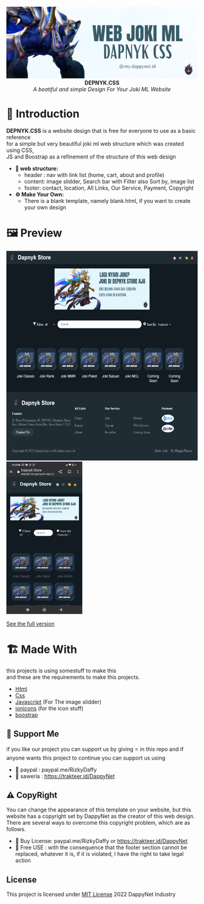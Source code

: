 
<p align="center">
  <img src="https://github.com/Dappy-Net/Joki/blob/main/Assets/banner.png?raw=true"> <br>
  <b>DEPNYK.CSS</b> <br>
  <i>A beatiful and simple Design For Your Joki ML Website</i>
</p>

# 🚩 Introduction

<p><b>DEPNYK.CSS</b> is a website design that is free for everyone to use as a basic reference<br>
  for a simple but very beautiful joki ml web structure which was created using CSS,<br>
  JS and Boostrap as a refinement of the structure of this web design</p>


* **🔖 web structure:**
  * header :  nav with link list (home, cart, about and profile)
  * content: image slidder, Search bar with Filter also Sort by, image list
  * footer: contact, location, All Links, Our Service, Payment, Copyright
* **⚙ Make Your Own:**
  * There is a blank template, namely blank.html, if you want to create your own design

# 🖼 Preview

<img src="https://github.com/Dappy-Net/Joki/blob/main/Assets/demo.png?raw=true" style="width: 550px; height: 550px;"> <br>
<img src="https://github.com/Dappy-Net/Joki/blob/main/Assets/demo-hp.jpeg?raw=true" style="width: 200px; height: 400px;"> <br>

[See the full version](https://semaphoreify.gwryzen.repl.co)
<br>

# 🏗 Made With
this projects is using somestuff to make this<br>
and these are the requirements to make this projects.
 - [Html](https://id.wikipedia.org/wiki/HTML)
 - [Css](https://en.wikipedia.org/wiki/CSS) 
 - [Javascript](https://www.javascript.com/) (For The image slidder)
 - [ionicons](https://ionic.io/ionicons) (for the icon stuff)
 - [boostrap](https://en.wikipedia.org/wiki/Bootstrap_(front-end_framework)) 

## 👛 Support Me 
if you like our project you can support us by giving ⭐ in this repo
and if anyone wants this project to continue you can support us using
- 👝 paypal : paypal.me/RizkyDaffy
- 🤑 saweria : https://trakteer.id/DappyNet

## ⚠ CopyRight
You can change the appearance of this template on your website, but this website has a copyright set by DappyNet as the creator of this web design. There are several ways to overcome this copyright problem, which are as follows.
- 👝 Buy License: paypal.me/RizkyDaffy or https://trakteer.id/DappyNet
- 💸 Free USE : with the consequence that the footer section cannot be replaced, whatever it is, if it is violated, I have the right to take legal action


## License
This project is licensed under [MIT License](https://github.com/Dappy-Net/Joki/blob/main/LICENSE) 2022 DappyNet Industry
